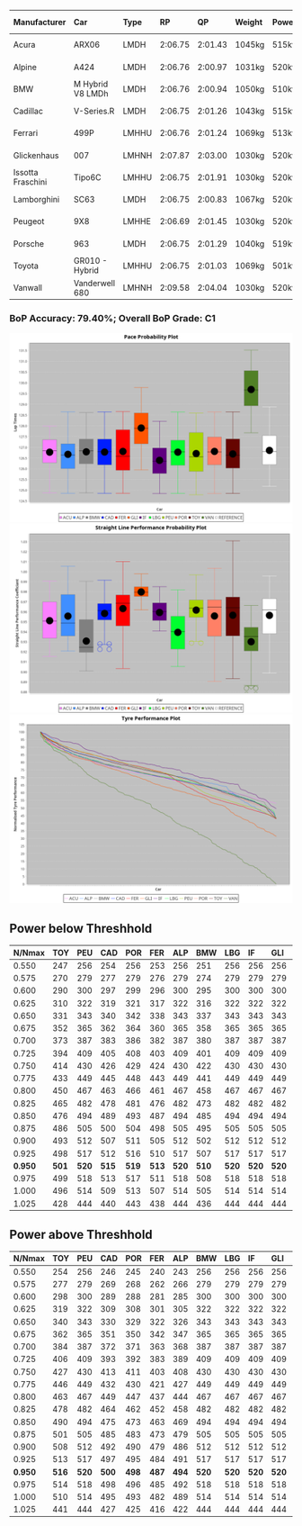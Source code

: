 |Manufacturer|Car|Type|RP|QP|Weight|Power¹|Threshhold|PINC|Power²|E/Stint|AVG Vmax|FDS|RDLC|L/Stint|BOP-Grade|ModelAccuracy|ModelPoints|Match%|
|:-|:-|:-|:-|:-|:-|:-|:-|:-|:-|:-|:-|:-|:-|:-|:-|:-|:-|:-|
|Acura|ARX06|LMDH|2:06.75|2:01.43|1045kg|515kw|210.0kph|-2%|505kw|904MJ|299.06kph-315.48kph|-|1.02|25|-C2|100.00%|995|73.41%|
|Alpine|A424|LMDH|2:06.76|2:00.97|1031kg|520kw|210.0kph|-5%|494kw|900MJ|299.93kph-319.49kph|-|1.03|25|~A1|81.46%|523|97.59%|
|BMW|M Hybrid V8 LMDh|LMDH|2:06.76|2:00.94|1050kg|510kw|210.0kph|2%|520kw|898MJ|296.86kph-319.33kph|-|1.02|25|-B1|98.60%|1690|87.86%|
|Cadillac|V-Series.R|LMDH|2:06.75|2:01.26|1043kg|515kw|210.0kph|-3%|500kw|883MJ|294.68kph-317.75kph|-|1.02|25|-B1|98.38%|1765|88.42%|
|Ferrari|499P|LMHHU|2:06.76|2:01.24|1069kg|513kw|210.0kph|-5%|487kw|886MJ|296.56kph-317.70kph|190kph|1.02|25|-A2|92.24%|2247|91.88%|
|Glickenhaus|007|LMHNH|2:07.87|2:03.00|1030kg|520kw|210.0kph|0%|520kw|913MJ|305.94kph-317.26kph|-|0.96|25|+E2|96.18%|554|54.74%|
|Issotta Fraschini|Tipo6C|LMHHU|2:06.75|2:01.91|1030kg|520kw|210.0kph|0%|520kw|917MJ|303.65kph-313.81kph|150kph|1.08|25|+A2|66.67%|96|92.69%|
|Lamborghini|SC63|LMDH|2:06.75|2:00.83|1067kg|520kw|210.0kph|0%|520kw|902MJ|297.43kph-314.69kph|-|1.02|25|-B1|96.77%|419|89.04%|
|Peugeot|9X8|LMHHE|2:06.69|2:01.45|1030kg|520kw|210.0kph|0%|520kw|910MJ|297.88kph-320.25kph|100kph|1.04|25|-A2|87.65%|1795|91.01%|
|Porsche|963|LMDH|2:06.75|2:01.29|1040kg|519kw|210.0kph|-4%|498kw|894MJ|296.51kph-318.74kph|-|1.02|25|-B1|96.81%|5438|89.09%|
|Toyota|GR010 - Hybrid|LMHHU|2:06.75|2:01.03|1069kg|501kw|210.0kph|3%|516kw|900MJ|296.36kph-326.72kph|190kph|1.02|25|-A2|86.04%|1751|94.67%|
|Vanwall|Vanderwell 680|LMHNH|2:09.58|2:04.04|1030kg|520kw|210.0kph|0%|520kw|901MJ|292.00kph-313.56kph|-|1.02|25|+Ω1|91.42%|501|2.43%|

### BoP Accuracy: 79.40%; Overall BoP Grade: C1
![PACECHART](./IMG/AUTO.png)
![STRAIGHTLINEPERFORMANCECHART](./IMG/AUTO_sp.png)
![TYREPERFORMANCECHART](./IMG/AUTO_tw.png)

## Power below Threshhold
|N/Nmax|TOY|PEU|CAD|POR|FER|ALP|BMW|LBG|IF|GLI|VAN|ACU|
|:-|:-|:-|:-|:-|:-|:-|:-|:-|:-|:-|:-|:-|
|0.550|247|256|254|256|253|256|251|256|256|256|256|254|
|0.575|270|279|277|279|276|279|274|279|279|279|279|277|
|0.600|290|300|297|299|296|300|295|300|300|300|300|297|
|0.625|310|322|319|321|317|322|316|322|322|322|322|319|
|0.650|331|343|340|342|338|343|337|343|343|343|343|340|
|0.675|352|365|362|364|360|365|358|365|365|365|365|362|
|0.700|373|387|383|386|382|387|380|387|387|387|387|383|
|0.725|394|409|405|408|403|409|401|409|409|409|409|405|
|0.750|414|430|426|429|424|430|422|430|430|430|430|426|
|0.775|433|449|445|448|443|449|441|449|449|449|449|445|
|0.800|450|467|463|466|461|467|458|467|467|467|467|463|
|0.825|465|482|478|481|476|482|473|482|482|482|482|478|
|0.850|476|494|489|493|487|494|485|494|494|494|494|489|
|0.875|486|505|500|504|498|505|495|505|505|505|505|500|
|0.900|493|512|507|511|505|512|502|512|512|512|512|507|
|0.925|498|517|512|516|510|517|507|517|517|517|517|512|
|**0.950**|**501**|**520**|**515**|**519**|**513**|**520**|**510**|**520**|**520**|**520**|**520**|**515**|
|0.975|499|518|513|517|511|518|508|518|518|518|518|513|
|1.000|496|514|509|513|507|514|505|514|514|514|514|509|
|1.025|428|444|440|443|438|444|436|444|444|444|444|440|

## Power above Threshhold
|N/Nmax|TOY|PEU|CAD|POR|FER|ALP|BMW|LBG|IF|GLI|VAN|ACU|
|:-|:-|:-|:-|:-|:-|:-|:-|:-|:-|:-|:-|:-|
|0.550|254|256|246|245|240|243|256|256|256|256|256|249|
|0.575|277|279|269|268|262|266|279|279|279|279|279|272|
|0.600|298|300|289|288|281|285|300|300|300|300|300|292|
|0.625|319|322|309|308|301|305|322|322|322|322|322|312|
|0.650|340|343|330|329|322|326|343|343|343|343|343|333|
|0.675|362|365|351|350|342|347|365|365|365|365|365|355|
|0.700|384|387|372|371|363|368|387|387|387|387|387|376|
|0.725|406|409|393|392|383|389|409|409|409|409|409|397|
|0.750|427|430|413|411|403|408|430|430|430|430|430|417|
|0.775|446|449|432|430|421|427|449|449|449|449|449|436|
|0.800|463|467|449|447|437|444|467|467|467|467|467|454|
|0.825|478|482|464|462|452|458|482|482|482|482|482|469|
|0.850|490|494|475|473|463|469|494|494|494|494|494|480|
|0.875|501|505|485|483|473|479|505|505|505|505|505|490|
|0.900|508|512|492|490|479|486|512|512|512|512|512|497|
|0.925|513|517|497|495|484|491|517|517|517|517|517|502|
|**0.950**|**516**|**520**|**500**|**498**|**487**|**494**|**520**|**520**|**520**|**520**|**520**|**505**|
|0.975|514|518|498|496|485|492|518|518|518|518|518|503|
|1.000|510|514|495|493|482|489|514|514|514|514|514|500|
|1.025|441|444|427|425|416|422|444|444|444|444|444|431|
